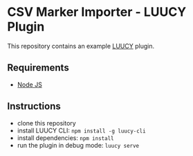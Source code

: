 # CSV Marker Importer - LUUCY Plugin

This repository contains an example [LUUCY](https://luucy.ch/) plugin.

## Requirements
- [Node JS](https://nodejs.org/en/)

## Instructions
- clone this repository
- install LUUCY CLI: `npm install -g luucy-cli`
- install dependencies: `npm install`
- run the plugin in debug mode: `luucy serve`